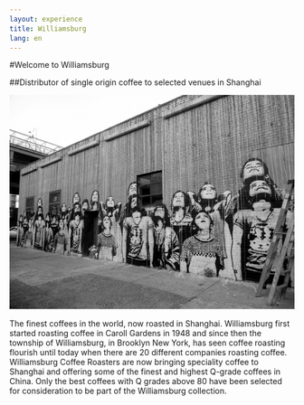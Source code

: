 ```yaml
---
layout: experience
title: Williamsburg
lang: en
---
```


#Welcome to Williamsburg

##Distributor of single origin coffee to selected venues in Shanghai


<!-- ![education](images/street4.jpg) -->

![education](images/street3.jpg)

The finest coffees in the world, now roasted in Shanghai. Williamsburg first started roasting coffee in Caroll Gardens in 1948 and since then the township of Williamsburg, in Brooklyn New York, has seen coffee roasting flourish until today when there are 20 different companies roasting coffee. Williamsburg Coffee Roasters are now bringing speciality coffee to Shanghai and offering some of the finest and highest Q-grade coffees in China. Only the best coffees with Q grades above 80 have been selected for consideration to be part of the Williamsburg collection.



